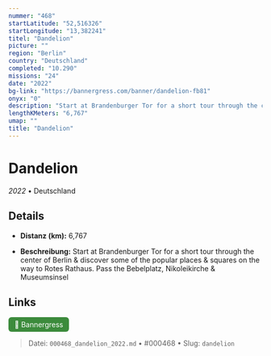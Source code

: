 ```yaml
---
nummer: "468"
startLatitude: "52,516326"
startLongitude: "13,382241"
titel: "Dandelion"
picture: ""
region: "Berlin"
country: "Deutschland"
completed: "10.290"
missions: "24"
date: "2022"
bg-link: "https://bannergress.com/banner/dandelion-fb81"
onyx: "0"
description: "Start at Brandenburger Tor for a short tour through the center of Berlin & discover some of the popular places & squares on the way to Rotes Rathaus. Pass the Bebelplatz, Nikoleikirche & Museumsinsel"
lengthKMeters: "6,767"
umap: ""
title: "Dandelion"
---
```

# Dandelion

*2022* • Deutschland



## Details
- **Distanz (km):** 6,767



- **Beschreibung:** Start at Brandenburger Tor for a short tour through the center of Berlin & discover some of the popular places & squares on the way to Rotes Rathaus. Pass the Bebelplatz, Nikoleikirche & Museumsinsel


## Links
<div style="margin-top: 0.5em;">
<a href="https://bannergress.com/banner/dandelion-fb81" target="_blank" style="display:inline-block;margin-right:8px;padding:6px 12px;background-color:#3c8b3c;color:white;text-decoration:none;border-radius:6px;">🔗 Bannergress</a>

</div>


> Datei: `000468_dandelion_2022.md` • #000468 • Slug: `dandelion`
